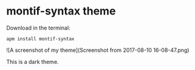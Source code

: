 # montif-syntax theme

Download in the terminal:

```apm install montif-syntax```

![A screenshot of my theme](Screenshot from 2017-08-10 16-08-47.png)


This is a dark theme.
